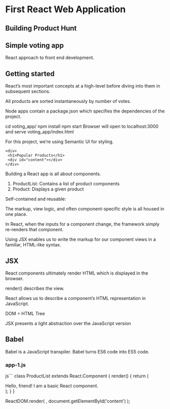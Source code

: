 # First React Web Application

## Building Product Hunt
## Simple voting app 

React approach to front end development.

## Getting started
React’s most important concepts at a high-level before diving into them in subsequent sections.

All products are sorted instantaneously by number of votes.

Node apps contain a package.json which specifies the dependencies of the project.

cd voting_app/
npm install
npm start
Browser will open to localhost:3000 and serve voting_app/index.html

For this project, we’re using Semantic UI for styling.

```
<div>
 <h1>Popular Products</h1>
 <div id="content"></div>
</div>
```

Building a React app is all about components.

1. ProductList: Contains a list of product components 
2. Product: Displays a given product

Self-contained and reusable: 

The markup, view logic, and often component-specific style is all housed in one place. 

In React, when the inputs for a component change, the framework simply re-renders that component.

Using JSX enables us to write the markup for our component views in a familiar, HTML-like syntax.

## JSX
React components ultimately render HTML which is displayed in the browser.

render() describes the view.

React allows us to describe a component’s HTML representation in JavaScript.

DOM = HTML Tree

JSX presents a light abstraction over the JavaScript version
 
## Babel
 Babel is a JavaScript transpiler. Babel turns ES6 code into ES5 code.
 
### app-1.js
js```
class ProductList extends React.Component {
  render() {
    return (
      <div >
        Hello, friend! I am a basic React component.
      </div>
    );
  }
}

ReactDOM.render(
  <ProductList />,
  document.getElementById('content')
);
```
